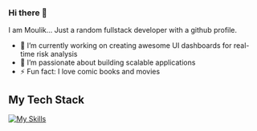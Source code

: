 ### Hi there 👋

I am Moulik... Just a random fullstack developer with a github profile.

- 🔭 I’m currently working on creating awesome UI dashboards for real-time risk analysis
- 🌱 I’m passionate about building scalable applications
- ⚡ Fun fact: I love comic books and movies

## My Tech Stack

[![My Skills](https://skillicons.dev/icons?i=js,ts,nodejs,nextjs,react,materialui,nginx,py,flask,java,spring,mysql,redis,mongodb,docker)](https://skillicons.dev)
